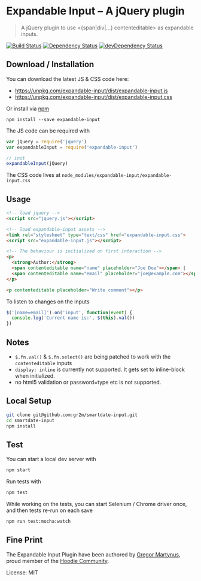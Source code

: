# Expandable Input – A jQuery plugin

> A jQuery plugin to use <{span|div|...} contenteditable> as expandable inputs.

[![Build Status](https://travis-ci.org/gr2m/expandable-input.svg)](https://travis-ci.org/gr2m/expandable-input)
[![Dependency Status](https://david-dm.org/gr2m/expandable-input.svg)](https://david-dm.org/gr2m/expandable-input)
[![devDependency Status](https://david-dm.org/gr2m/expandable-input/dev-status.svg)](https://david-dm.org/gr2m/expandable-input#info=devDependencies)

## Download / Installation

You can download the latest JS & CSS code here:

- https://unpkg.com/expandable-input/dist/expandable-input.js
- https://unpkg.com/expandable-input/dist/expandable-input.css

Or install via [npm](https://www.npmjs.com/)

```
npm install --save expandable-input
```

The JS code can be required with

```js
var jQuery = require('jquery')
var expandableInput = require('expandable-input')

// init
expandableInput(jQuery)
```

The CSS code lives at `node_modules/expandable-input/expandable-input.css`

## Usage

```html
<!-- load jquery -->
<script src="jquery.js"></script>

<!-- load expandable-input assets -->
<link rel="stylesheet" type="text/css" href="expandable-input.css">
<script src="expandable-input.js"></script>

<!-- The behaviour is initialized on first interaction -->
<p>
  <strong>Author:</strong>
  <span contenteditable name="name" placeholder="Joe Doe"></span> |
  <span contenteditable name="email" placeholder="joe@example.com"></span>
</p>

<p contenteditable placeholder="Write comment"></p>
```

To listen to changes on the inputs

```js
$('[name=email]').on('input', function(event) {
  console.log('Current name is:', $(this).val())
})
```

## Notes

- `$.fn.val()` & `$.fn.select()` are being patched to work with the `contenteditable` inputs
- `display: inline` is currently not supported. It gets set to inline-block when initialized.
- no html5 validation or password=type etc is not supported.

## Local Setup

```bash
git clone git@github.com:gr2m/smartdate-input.git
cd smartdate-input
npm install
```

## Test

You can start a local dev server with

```bash
npm start
```

Run tests with

```bash
npm test
```

While working on the tests, you can start Selenium / Chrome driver
once, and then tests re-run on each save

```bash
npm run test:mocha:watch
```

## Fine Print

The Expandable Input Plugin have been authored by [Gregor Martynus](https://github.com/gr2m),
proud member of the [Hoodie Community](http://hood.ie/).

License: MIT
